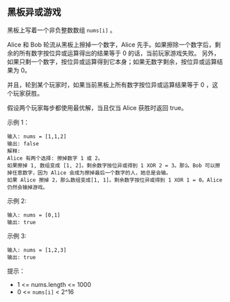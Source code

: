 ## 黑板异或游戏

黑板上写着一个非负整数数组 `nums[i]` 。

Alice 和 Bob 轮流从黑板上擦掉一个数字，Alice 先手。如果擦除一个数字后，剩余的所有数字按位异或运算得出的结果等于 0 的话，当前玩家游戏失败。 另外，如果只剩一个数字，按位异或运算得到它本身；如果无数字剩余，按位异或运算结果为 0。

并且，轮到某个玩家时，如果当前黑板上所有数字按位异或运算结果等于 0 ，这个玩家获胜。

假设两个玩家每步都使用最优解，当且仅当 Alice 获胜时返回 true。

示例 1：

```
输入: nums = [1,1,2]
输出: false
解释:
Alice 有两个选择: 擦掉数字 1 或 2。
如果擦掉 1, 数组变成 [1, 2]。剩余数字按位异或得到 1 XOR 2 = 3。那么 Bob 可以擦掉任意数字，因为 Alice 会成为擦掉最后一个数字的人，她总是会输。
如果 Alice 擦掉 2，那么数组变成[1, 1]。剩余数字按位异或得到 1 XOR 1 = 0。Alice 仍然会输掉游戏。
```

示例 2:

```
输入: nums = [0,1]
输出: true
```

示例 3:

```
输入: nums = [1,2,3]
输出: true
```

提示：

* 1 <= nums.length <= 1000
* 0 <= `nums[i]` < 2^16